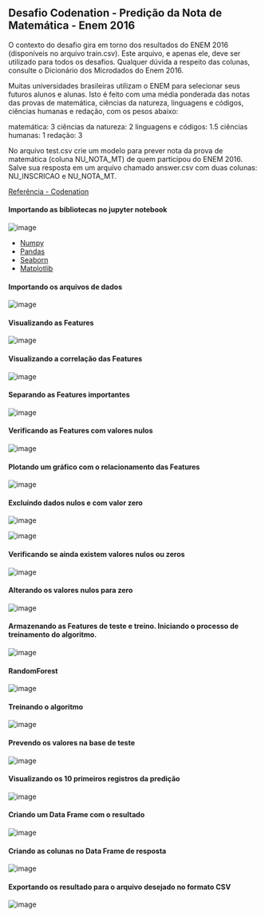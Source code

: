 ## Desafio Codenation - Predição da Nota de Matemática - Enem 2016


O contexto do desafio gira em torno dos resultados do ENEM 2016 (disponíveis no arquivo train.csv). Este arquivo, e apenas ele, deve ser utilizado para todos os desafios. Qualquer dúvida a respeito das colunas, consulte o Dicionário dos Microdados do Enem 2016.

Muitas universidades brasileiras utilizam o ENEM para selecionar seus futuros alunos e alunas. Isto é feito com uma média ponderada das notas das provas de matemática, ciências da natureza, linguagens e códigos, ciências humanas e redação, com os pesos abaixo:

matemática: 3 
ciências da natureza: 2
linguagens e códigos: 1.5
ciências humanas: 1
redação: 3

No arquivo test.csv crie um modelo para prever nota da prova de matemática (coluna NU_NOTA_MT) de quem participou do ENEM 2016.
Salve sua resposta em um arquivo chamado answer.csv com duas colunas: NU_INSCRICAO e NU_NOTA_MT.

[Referência - Codenation](https://www.codenation.dev/aceleradev/ds-belohorizonte-1/)

#### Importando as bibliotecas no jupyter notebook

![image](https://user-images.githubusercontent.com/15157510/66671953-89268100-ec33-11e9-9dac-8c5f57b2b475.png)

* [Numpy](https://numpy.org/)
* [Pandas](https://pandas.pydata.org/)
* [Seaborn](https://seaborn.pydata.org/)
* [Matplotlib](https://matplotlib.org/)

#### Importando os arquivos de dados

![image](https://user-images.githubusercontent.com/15157510/66668280-3c3eac80-ec2b-11e9-876d-fc8fdf2ef3c4.png)

#### Visualizando as Features

![image](https://user-images.githubusercontent.com/15157510/66668434-a2c3ca80-ec2b-11e9-8fc8-9b2efe9c3dc0.png)

#### Visualizando a correlação das Features

![image](https://user-images.githubusercontent.com/15157510/66668585-f7674580-ec2b-11e9-9e69-a05090803a78.png)

#### Separando as Features importantes

![image](https://user-images.githubusercontent.com/15157510/66668824-7bb9c880-ec2c-11e9-8df1-12c799e97995.png)

#### Verificando as Features com valores nulos

![image](https://user-images.githubusercontent.com/15157510/66668946-d3f0ca80-ec2c-11e9-873b-53e5bd6590c5.png)

#### Plotando um gráfico com o relacionamento das Features

![image](https://user-images.githubusercontent.com/15157510/66669368-b4a66d00-ec2d-11e9-80c3-484975dc9e7d.png)

#### Excluíndo dados nulos e com valor zero

![image](https://user-images.githubusercontent.com/15157510/66669870-c89e9e80-ec2e-11e9-8822-8e7e25fa6e2d.png)

![image](https://user-images.githubusercontent.com/15157510/66669896-db18d800-ec2e-11e9-80a7-e9caab13906b.png)

#### Verificando se ainda existem valores nulos ou zeros

![image](https://user-images.githubusercontent.com/15157510/66669943-f2f05c00-ec2e-11e9-95e9-4abe646fb12f.png)

#### Alterando os valores nulos para zero

![image](https://user-images.githubusercontent.com/15157510/66670243-ae18f500-ec2f-11e9-973f-d6f8e4e74dec.png)

#### Armazenando as Features de teste e treino. Iniciando o processo de treinamento do algoritmo.

![image](https://user-images.githubusercontent.com/15157510/66670480-4a42fc00-ec30-11e9-86ca-8d2d5090ac71.png)

#### RandomForest

![image](https://user-images.githubusercontent.com/15157510/66670697-c4738080-ec30-11e9-8219-6561583e30b4.png)

#### Treinando o algoritmo

![image](https://user-images.githubusercontent.com/15157510/66671332-254f8880-ec32-11e9-8090-e4e05d281a16.png)

#### Prevendo os valores na base de teste

![image](https://user-images.githubusercontent.com/15157510/66671401-4617de00-ec32-11e9-902b-110fe5d0c56b.png)

#### Visualizando os 10 primeiros registros da predição

![image](https://user-images.githubusercontent.com/15157510/66671464-6e074180-ec32-11e9-8a6c-a4294f1cd3e1.png)

#### Criando um Data Frame com o resultado

![image](https://user-images.githubusercontent.com/15157510/66671558-ab6bcf00-ec32-11e9-9943-970982197e48.png)

#### Criando as colunas no Data Frame de resposta

![image](https://user-images.githubusercontent.com/15157510/66671619-d6562300-ec32-11e9-85bb-07cc09d06328.png)

#### Exportando os resultado para o arquivo desejado no formato CSV

![image](https://user-images.githubusercontent.com/15157510/66671713-07365800-ec33-11e9-9e7f-46d298cc5465.png)

